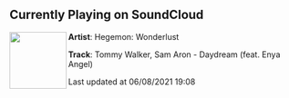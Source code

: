 ## Currently Playing on SoundCloud

[<img align="left" width="100" src="https://i1.sndcdn.com/artworks-000503914602-ubbiea-t500x500.jpg">](https://soundcloud.com/wonderlust/tommy-walker-sam-aron-daydream-feat-enya-angel)

**Artist**: Hegemon: Wonderlust 

**Track**: Tommy Walker, Sam Aron - Daydream (feat. Enya Angel)

Last updated at 06/08/2021 19:08
